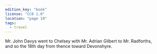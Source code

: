 ```yaml
---
edition_key: "book"
license: "CC0 1.0"
location: "page 19"
tags:
  - travel
---
```

Mr. John
Davys went to Chelsey with Mr. Adrian Gilbert to Mr. Radforths,
and so the 18th day from thence toward Devonshyre.
